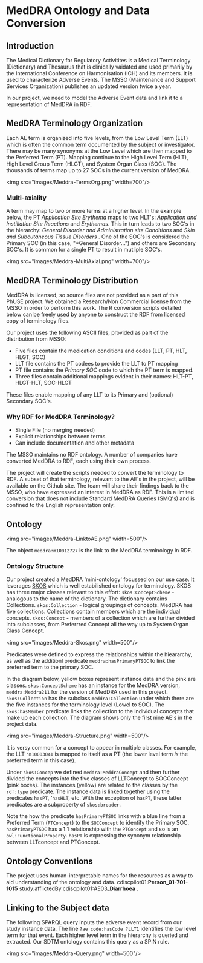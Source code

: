 # MedDRA Ontology and Data Conversion


## Introduction

The Medical Dictionary for Regulatory Activitites is a Medical Terminology (Dictionary) and Thesaurus that is 
clinically vaidated and used primarily by the International Conference on Harmonisation (ICH) and its members. It is used to characterize
Adverse Events. The MSSO (Maintenance and Support Services Organization) publishes an updated version twice a year.


In our project, we need to model the Adverse Event data and link it to a representation of MedDRA in RDF.


## MedDRA Terminology Organization

Each AE term is organized into five levels, from the Low Level Term (LLT) which is often the common term documented by the subject or investigator. There may be many synonyms at the Low Level which are then mapped to the Preferred Term (PT). Mapping continue to the High Level Term (HLT), High Level Group Term (HLGT), and System Organ Class (SOC). The thousands of terms map up to 27 SOCs in the current version of MedDRA. 

<img src="images/Meddra-TermsOrg.png" width=700"/>

### Multi-axiality
A term may map to two or more terms at a higher level. In the example below, the PT *Application Site Erythema* maps to two HLT's: *Application and Instillation Site Reactions* and *Erythemas*. This in turn leads to two SOC's in the hierarchy: *General Disorder and Administration site Conditions* and *Skin and Subcutaneous Tissue Disorders* . One of the SOC's is considered the Primary SOC (in this case,  "*General Disorder...") and others are Secondary SOC's. It is common for a single PT to result in mutliple SOC's.

<img src="images/Meddra-MultiAxial.png" width=700"/>


## MedDRA Terminology Distribution
MedDRA is licensed, so source files are not provided as a part of this PhUSE project. We obtained a Research/Non Commercial license from the MSSO in order to perform this work.
The R conversion scripts detailed below can be freely used by anyone to construct the RDF from  licensed copy of terminology files.

Our project uses the following ASCII files,  provided as part of the distribution from MSSO:

* Five files contain the medication conditions and codes (LLT, PT, HLT, HLGT, SOC)
* LLT file contains the PT codees to provide the LLT to PT mapping
* PT file contains the *Primary SOC* code to which the PT term is mapped.
* Three files contain additional mappings evident in their names:  HLT-PT, HLGT-HLT, SOC-HLGT

These files enable mapping of any LLT to its Primary and (optional) Secondary SOC's.

### Why RDF for MedDRA Terminology?

* Single File (no merging needed)
* Explicit relationships between terms
* Can include documentation and other metadata

The MSSO maintains no RDF ontology. A number of companies have converted MedDRA to RDF, each using their own process. 

The project will create the scripts needed to convert the terminology to RDF. A subset of that terminology, relevant to the AE's in the project, will be available on the Github site.  The team will share their findings back to the MSSO, who have expressed an interest in MedDRA as RDF.  This is a limited conversion that does not include Standard MedDRA Queries (SMQ's) and is confined to the English representation only.


## Ontology


<img src="images/Meddra-LinktoAE.png" width=500"/>

The object `meddra:m10012727` is the link to the MedDRA terminology in RDF.


### Ontology Structure

Our project created a MedDRA 'mini-ontology' focussed on our use case. It leverages [SKOS](https://www.w3.org/2004/02/skos/) which is well estabilished ontology for terminology. SKOS has three major classes relevant to this effort: 
`skos:ConceptScheme`  - analogous to the name of the dictionary. The dictionary contains Collections.
`skos:Collection`    - logical groupings of concepts. MedDRA has five collections. Collections contain members which are the individual concepts.
`skos:Concept`  - members of a collection which are further divided into subclasses, from Preferrred Concept all the way up to System Organ Class Concept. 


<img src="images/Meddra-Skos.png" width=500"/>

Predicates were defined to express the relationships within the hieararchy, as well as the additionl predicate `meddra:hasPrimaryPTSOC` to link the preferred term to the primary SOC.  


In the diagram below, yellow boxes represent instance data and the pink are classes.  `skos:ConceptScheme` has an instance for the MedDRA version, `meddra:Meddra211` for the version of MedDRA used in this project. `skos:Collection` has the subclass `meddra:Collection` under which there are the five instances for the terminology level (Lowel to SOC).  The `skos:hasMember` predicate links the collection to the individual concepts that make up each collection. The diagram shows only the first nine AE's in the project data. 

<img src="images/Meddra-Structure.png" width=500"/>

It is versy common for a  concept to appear in multiple classes. For example, the LLT `'m10003041` is mapped to itself as a PT (the lower level term *is* the preferred term in this case). 

Under `skos:Concep` we defined `meddra:MeddraConcept` and then further divided the concepts into the five classes of LLTConcept to SOCConcept (pink boxes).  The instances (yellow) are related to the classes by the `rdf:type` predicate. The instance data is linked together using the predicates `hasPT`, '`hasHLT`, etc. With the exception of `hasPT`, these latter predicates are a subproperty of `skos:broader`.

Note the how the predicate `hasPrimaryPTSOC` links with a blue line from a Preferred Term (`PTConcept`) to the `SOCConcept` to identify the Primary SOC. `hasPrimaryPTSOC` has a 1:1 relationship with the `PTConcept` and so is an `owl:FunctionalProperty`.  `hasPT` is expressing the synonym relationship between LLTconcept and PTConcept. 



## Ontology Conventions

The project uses human-interpretable names for the resources as a way to aid understanding of the ontology and data.
    cdiscpilot01:**Person_01-701-1015**
        study:afflictedBy cdiscpilot01:AE03_**Diarrhoea** .

## Linking to the Subject data
The following SPARQL query inputs the adverse event record from our study instance data. The line `?ae code:hasCode ?LLT1` identifies the low level term for that event. Each higher level term in the hierarchy is queried and extracted. Our SDTM ontology contains this query as a SPIN rule. 

<img src="images/Meddra-Query.png" width=500"/>






